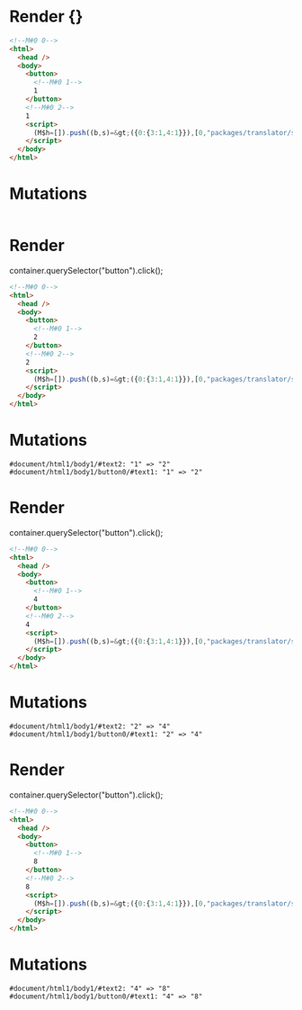 # Render {}
```html
<!--M#0 0-->
<html>
  <head />
  <body>
    <button>
      <!--M#0 1-->
      1
    </button>
    <!--M#0 2-->
    1
    <script>
      (M$h=[]).push((b,s)=&gt;({0:{3:1,4:1}}),[0,"packages/translator/src/__tests__/fixtures/let-tag/template.marko_0_x_y",])
    </script>
  </body>
</html>
```

# Mutations
```

```


# Render 
container.querySelector("button").click();

```html
<!--M#0 0-->
<html>
  <head />
  <body>
    <button>
      <!--M#0 1-->
      2
    </button>
    <!--M#0 2-->
    2
    <script>
      (M$h=[]).push((b,s)=&gt;({0:{3:1,4:1}}),[0,"packages/translator/src/__tests__/fixtures/let-tag/template.marko_0_x_y",])
    </script>
  </body>
</html>
```

# Mutations
```
#document/html1/body1/#text2: "1" => "2"
#document/html1/body1/button0/#text1: "1" => "2"
```


# Render 
container.querySelector("button").click();

```html
<!--M#0 0-->
<html>
  <head />
  <body>
    <button>
      <!--M#0 1-->
      4
    </button>
    <!--M#0 2-->
    4
    <script>
      (M$h=[]).push((b,s)=&gt;({0:{3:1,4:1}}),[0,"packages/translator/src/__tests__/fixtures/let-tag/template.marko_0_x_y",])
    </script>
  </body>
</html>
```

# Mutations
```
#document/html1/body1/#text2: "2" => "4"
#document/html1/body1/button0/#text1: "2" => "4"
```


# Render 
container.querySelector("button").click();

```html
<!--M#0 0-->
<html>
  <head />
  <body>
    <button>
      <!--M#0 1-->
      8
    </button>
    <!--M#0 2-->
    8
    <script>
      (M$h=[]).push((b,s)=&gt;({0:{3:1,4:1}}),[0,"packages/translator/src/__tests__/fixtures/let-tag/template.marko_0_x_y",])
    </script>
  </body>
</html>
```

# Mutations
```
#document/html1/body1/#text2: "4" => "8"
#document/html1/body1/button0/#text1: "4" => "8"
```